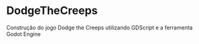 # DodgeTheCreeps
Construção do jogo Dodge the Creeps utilizando GDScript e a ferramenta Godot Engine
